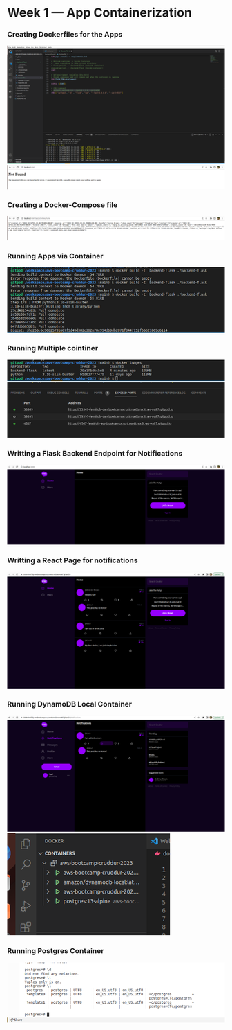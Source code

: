 # Week 1 — App Containerization

### Creating Dockerfiles for the Apps

![](https://github.com/femifoly/aws-bootcamp-cruddur-2023/blob/main/HomeWork%20Files/Docker1.png)
![](https://github.com/femifoly/aws-bootcamp-cruddur-2023/blob/main/HomeWork%20Files/docker%202%20url.png)
### Creating a Docker-Compose file
![](https://github.com/femifoly/aws-bootcamp-cruddur-2023/blob/main/HomeWork%20Files/docker3urlok.png)
### Running Apps via Container
![](https://github.com/femifoly/aws-bootcamp-cruddur-2023/blob/main/HomeWork%20Files/docker4build.png)
### Running Multiple cointiner
![](https://github.com/femifoly/aws-bootcamp-cruddur-2023/blob/main/HomeWork%20Files/docker5build.png)
![](https://github.com/femifoly/aws-bootcamp-cruddur-2023/blob/main/HomeWork%20Files/docker6ports.png)
### Writting a Flask Backend Endpoint for Notifications
![](https://github.com/femifoly/aws-bootcamp-cruddur-2023/blob/main/HomeWork%20Files/docker7compweb.png)
### Writting a React Page for notifications
![](https://github.com/femifoly/aws-bootcamp-cruddur-2023/blob/main/HomeWork%20Files/docker8compweb.png.png)

### Running DynamoDB Local Container
![](https://github.com/femifoly/aws-bootcamp-cruddur-2023/blob/main/HomeWork%20Files/docker9notifi.png)
![](https://github.com/femifoly/aws-bootcamp-cruddur-2023/blob/main/HomeWork%20Files/dbpostgre.png)
### Running Postgres Container
![](https://github.com/femifoly/aws-bootcamp-cruddur-2023/blob/main/HomeWork%20Files/postgres.png)







